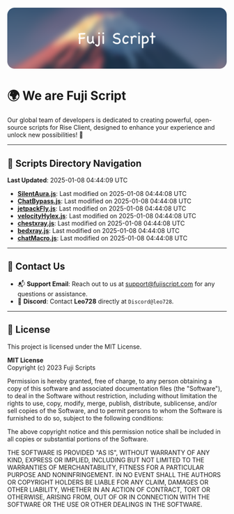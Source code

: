 ![Banner](.github/b.webp)

# 🌍 **We are Fuji Script**

Our global team of developers is dedicated to creating powerful, open-source scripts for Rise Client, designed to enhance your experience and unlock new possibilities! 🌟

---
<!-- SCRIPTS_NAVIGATION_START -->
## 📂 **Scripts Directory Navigation**

**Last Updated**: 2025-01-08 04:44:09 UTC

- **[SilentAura.js](scripts/SilentAura.js)**: Last modified on 2025-01-08 04:44:08 UTC
- **[ChatBypass.js](scripts/ChatBypass.js)**: Last modified on 2025-01-08 04:44:08 UTC
- **[jetpackFly.js](scripts/jetpackFly.js)**: Last modified on 2025-01-08 04:44:08 UTC
- **[velocityHylex.js](scripts/velocityHylex.js)**: Last modified on 2025-01-08 04:44:08 UTC
- **[chestxray.js](scripts/chestxray.js)**: Last modified on 2025-01-08 04:44:08 UTC
- **[bedxray.js](scripts/bedxray.js)**: Last modified on 2025-01-08 04:44:08 UTC
- **[chatMacro.js](scripts/chatMacro.js)**: Last modified on 2025-01-08 04:44:08 UTC

<!-- SCRIPTS_NAVIGATION_END -->

---

## 💬 **Contact Us**  
- 📬 **Support Email**: Reach out to us at [support@fujiscript.com](mailto:support@fujiscript.com) for any questions or assistance.  
- 💬 **Discord**: Contact **Leo728** directly at `Discord@leo728`.

---

## 📜 **License**

This project is licensed under the MIT License.  

**MIT License**  
Copyright (c) 2023 Fuji Scripts  

Permission is hereby granted, free of charge, to any person obtaining a copy of this software and associated documentation files (the "Software"), to deal in the Software without restriction, including without limitation the rights to use, copy, modify, merge, publish, distribute, sublicense, and/or sell copies of the Software, and to permit persons to whom the Software is furnished to do so, subject to the following conditions:  

The above copyright notice and this permission notice shall be included in all copies or substantial portions of the Software.  

THE SOFTWARE IS PROVIDED "AS IS", WITHOUT WARRANTY OF ANY KIND, EXPRESS OR IMPLIED, INCLUDING BUT NOT LIMITED TO THE WARRANTIES OF MERCHANTABILITY, FITNESS FOR A PARTICULAR PURPOSE AND NONINFRINGEMENT. IN NO EVENT SHALL THE AUTHORS OR COPYRIGHT HOLDERS BE LIABLE FOR ANY CLAIM, DAMAGES OR OTHER LIABILITY, WHETHER IN AN ACTION OF CONTRACT, TORT OR OTHERWISE, ARISING FROM, OUT OF OR IN CONNECTION WITH THE SOFTWARE OR THE USE OR OTHER DEALINGS IN THE SOFTWARE.  
